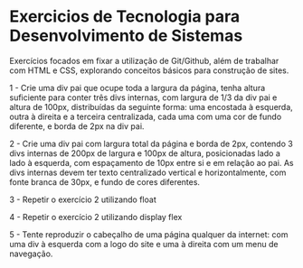 # Exercicios de Tecnologia para Desenvolvimento de Sistemas

Exercícios focados em fixar a utilização de Git/Github, além de trabalhar com HTML e CSS, explorando conceitos básicos para construção de sites.

1 - Crie uma div pai que ocupe toda a largura da página, tenha altura suficiente para conter três divs internas, com largura de 1/3 da div pai e altura de 100px, distribuídas da seguinte forma: uma encostada à esquerda, outra à direita e a terceira centralizada, cada uma com uma cor de fundo diferente, e borda de 2px na div pai.

2 - Crie uma div pai com largura total da página e borda de 2px, contendo 3 divs internas de 200px de largura e 100px de altura, posicionadas lado a lado à esquerda, com espaçamento de 10px entre si e em relação ao pai. As divs internas devem ter texto centralizado vertical e horizontalmente, com fonte branca de 30px, e fundo de cores diferentes.

3 - Repetir o exercício 2 utilizando float

4 - Repetir o exercício 2 utilizando display flex

5 - Tente reproduzir o cabeçalho de uma página qualquer da internet: com uma div à esquerda com a logo do site e uma à direita com um menu de navegação.
